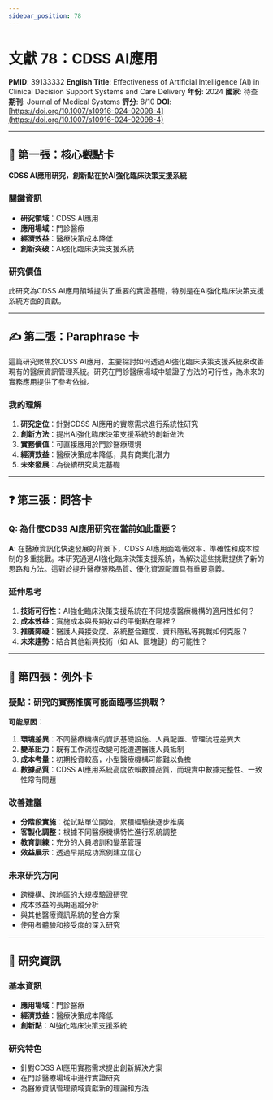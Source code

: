 ```yaml
---
sidebar_position: 78
---
```


# 文獻 78：CDSS AI應用

**PMID**: 39133332
**English Title**: Effectiveness of Artificial Intelligence (AI) in Clinical Decision Support Systems and Care Delivery
**年份**: 2024
**國家**: 待查
**期刊**: Journal of Medical Systems
**評分**: 8/10
**DOI**: [https://doi.org/10.1007/s10916-024-02098-4](https://doi.org/10.1007/s10916-024-02098-4)

---

## 📌 第一張：核心觀點卡

**CDSS AI應用研究，創新點在於AI強化臨床決策支援系統**

### 關鍵資訊
- **研究領域**：CDSS AI應用
- **應用場域**：門診醫療
- **經濟效益**：醫療決策成本降低
- **創新突破**：AI強化臨床決策支援系統

### 研究價值
此研究為CDSS AI應用領域提供了重要的實證基礎，特別是在AI強化臨床決策支援系統方面的貢獻。

---

## ✍️ 第二張：Paraphrase 卡

這篇研究聚焦於CDSS AI應用，主要探討如何透過AI強化臨床決策支援系統來改善現有的醫療資訊管理系統。研究在門診醫療場域中驗證了方法的可行性，為未來的實務應用提供了參考依據。

### 我的理解
1. **研究定位**：針對CDSS AI應用的實際需求進行系統性研究
2. **創新方法**：提出AI強化臨床決策支援系統的創新做法
3. **實務價值**：可直接應用於門診醫療環境
4. **經濟效益**：醫療決策成本降低，具有商業化潛力
5. **未來發展**：為後續研究奠定基礎

---

## ❓ 第三張：問答卡

### Q: 為什麼CDSS AI應用研究在當前如此重要？

**A**: 在醫療資訊化快速發展的背景下，CDSS AI應用面臨著效率、準確性和成本控制的多重挑戰。本研究通過AI強化臨床決策支援系統，為解決這些挑戰提供了新的思路和方法。這對於提升醫療服務品質、優化資源配置具有重要意義。

### 延伸思考
1. **技術可行性**：AI強化臨床決策支援系統在不同規模醫療機構的適用性如何？
2. **成本效益**：實施成本與長期收益的平衡點在哪裡？
3. **推廣障礙**：醫護人員接受度、系統整合難度、資料隱私等挑戰如何克服？
4. **未來趨勢**：結合其他新興技術（如 AI、區塊鏈）的可能性？

---

## 🤔 第四張：例外卡

### 疑點：研究的實務推廣可能面臨哪些挑戰？

**可能原因**：
1. **環境差異**：不同醫療機構的資訊基礎設施、人員配置、管理流程差異大
2. **變革阻力**：既有工作流程改變可能遭遇醫護人員抵制
3. **成本考量**：初期投資較高，小型醫療機構可能難以負擔
4. **數據品質**：CDSS AI應用系統高度依賴數據品質，而現實中數據完整性、一致性常有問題

### 改善建議
- **分階段實施**：從試點單位開始，累積經驗後逐步推廣
- **客製化調整**：根據不同醫療機構特性進行系統調整
- **教育訓練**：充分的人員培訓和變革管理
- **效益展示**：透過早期成功案例建立信心

### 未來研究方向
- 跨機構、跨地區的大規模驗證研究
- 成本效益的長期追蹤分析
- 與其他醫療資訊系統的整合方案
- 使用者體驗和接受度的深入研究

---

## 📄 研究資訊

### 基本資訊
- **應用場域**：門診醫療
- **經濟效益**：醫療決策成本降低
- **創新點**：AI強化臨床決策支援系統

### 研究特色
- 針對CDSS AI應用實務需求提出創新解決方案
- 在門診醫療場域中進行實證研究
- 為醫療資訊管理領域貢獻新的理論和方法
